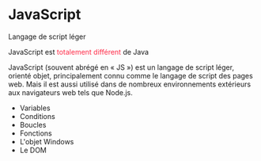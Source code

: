 # JavaScript
Langage de script léger

JavaScript est <span style="color: #ff2d49">totalement différent</span> de Java

JavaScript (souvent abrégé en « JS ») est un langage de script léger, orienté objet, principalement connu comme le langage de script des pages web. Mais il est aussi utilisé dans de nombreux environnements extérieurs aux navigateurs web tels que Node.js.


- Variables
- Conditions
- Boucles
- Fonctions
- L'objet Windows
- Le DOM